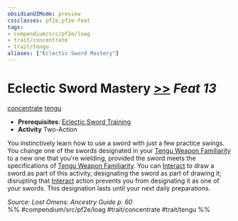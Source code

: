 ```yaml
---
obsidianUIMode: preview
cssclasses: pf2e,pf2e-feat
tags:
- compendium/src/pf2e/loag
- trait/concentrate
- trait/tengu
aliases: ["Eclectic Sword Mastery"]
---
```

# Eclectic Sword Mastery  [>>](rules/core-rulebook/chapter-9-playing-the-game.md#Actions "Two-Action") *Feat 13*  
[concentrate](rules/traits/concentrate.md "Concentrate Action & Ability Trait")  [tengu](rules/traits/tengu-b1.md "Tengu Ancestry & Heritage Trait")  

- **Prerequisites**: [Eclectic Sword Training](compendium/feats/eclectic-sword-training-apg.md)
- **Activity** Two-Action

You instinctively learn how to use a sword with just a few practice swings. You change one of the swords designated in your [Tengu Weapon Familiarity](compendium/feats/tengu-weapon-familiarity-apg.md) to a new one that you're wielding, provided the sword meets the specifications of [Tengu Weapon Familiarity](compendium/feats/tengu-weapon-familiarity-apg.md). You can [Interact](rules/actions/interact.md) to draw a sword as part of this activity, designating the sword as part of drawing it; disrupting that [Interact](rules/actions/interact.md) action prevents you from designating it as one of your swords. This designation lasts until your next daily preparations.

*Source: Lost Omens: Ancestry Guide p. 60*  
%% #compendium/src/pf2e/loag #trait/concentrate #trait/tengu %%